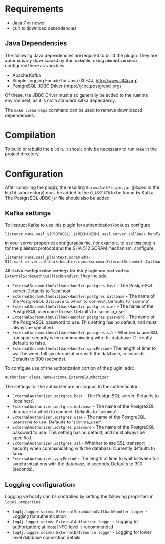 # Requirements

- Java 7 or newer
- curl to download dependencies

## Java Dependencies

The following Java dependencies are required to build the plugin. 
They are automatically downloaded by the makefile, using pinned versions configured there as variables. 

- Apache Kafka
- Simple Logging Facade for Java (SLF4J, http://www.slf4j.org)
- PostgreSQL JDBC Driver (https://jdbc.postgresql.org)

Of these, the JDBC Driver must also generally be added to the runtime environment, as it is not a standard kafka dependency. 

The `make clean-deps` command can be used to remove downloaded dependencies. 

# Compilation

To build or rebuild the plugin, it should only be necessary to run `make` in the project directory. 

# Configuration

After compiling the plugin, the resulting `ScimmaAuthPlugin.jar` (placed in the `build` subdirectory) must be added to the `CLASSPATH` to be found by Kafka. The PostgreSQL JDBC jar file should also be added. 

## Kafka settings

To instruct Kafka to use this plugin for authentication lookups configure

	listener.name.sasl_$(PROTOCOL).$(MECHANISM).sasl.server.callback.handler.class=ExternalScramAuthnCallbackHandler

in your server properties configuration file. 
For example, to use this plugin for the plaintext protocol and the SHA-512 SCRAM mechanism, configure:

	listener.name.sasl_plaintext.scram-sha-512.sasl.server.callback.handler.class=scimma.ExternalScramAuthnCallbackHandler

All Kafka configuration settings for this plugin are prefixed by `ExternalScramAuthnCallbackHandler`. 
They include:

- `ExternalScramAuthnCallbackHandler.postgres.host` - The PostgreSQL server. Defaults to 'localhost'.
- `ExternalScramAuthnCallbackHandler.postgres.database` - The name of the PostgreSQL database to which to connect. Defaults to 'scimma'
- `ExternalScramAuthnCallbackHandler.postgres.user` - The name of the PostgreSQL username to use. Defaults to 'scimma_user'. 
- `ExternalScramAuthnCallbackHandler.postgres.password` - The name of the PostgreSQL password to use. This setting has no default, and must always be specified. 
- `ExternalScramAuthnCallbackHandler.postgres.ssl` - Whether to use SSL transport security when communicating with the database. Currently defaults to false. 
- `ExternalScramAuthnCallbackHandler.syncPeriod` - The length of time to wait between full synchronizations with the database, in seconds. Defaults to 300 (seconds).

To configure use of the authorization portion of the plugin, add:

	authorizer.class.name=scimma.ExternalAuthorizer

The settings for the authorizer are analogous to the authenticator:

- `ExternalAuthorizer.postgres.host` - The PostgreSQL server. Defaults to 'localhost'.
- `ExternalAuthorizer.postgres.database` - The name of the PostgreSQL database to which to connect. Defaults to 'scimma'
- `ExternalAuthorizer.postgres.user` - The name of the PostgreSQL username to use. Defaults to 'scimma_user'. 
- `ExternalAuthorizer.postgres.password` - The name of the PostgreSQL password to use. This setting has no default, and must always be specified. 
- `ExternalAuthorizer.postgres.ssl` - Whether to use SSL transport security when communicating with the database. Currently defaults to false. 
- `ExternalAuthorizer.syncPeriod` - The length of time to wait between full synchronizations with the database, in seconds. Defaults to 300 (seconds).


## Logging configuration

Logging verbosity can be controlled by setting the following properties in `log4j.properties`:

- `log4j.logger.scimma.ExternalScramAuthnCallbackHandler.logger`  - Logging for authentication
- `log4j.logger.scimma.ExternalAuthorizer.logger`  - Logging for authorization; at least INFO level is recommended
- `log4j.logger.scimma.ExternalDataSource.logger`  - Logging for lower level database connection details 
